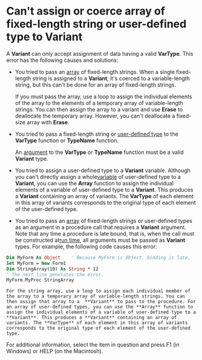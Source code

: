 
# Can't assign or coerce array of fixed-length string or user-defined type to Variant

A  **Variant** can only accept assignment of data having a valid **VarType**. This error has the following causes and solutions:



- You tried to pass an [array](b8bdf64f-5920-1ae9-16d0-b26d09524a30.md) of fixed-length strings. When a single fixed-length string is assigned to a **Variant**, it's coerced to a variable-length string, but this can't be done for an array of fixed-length strings.
    
    If you must pass the array, use a loop to assign the individual elements of the array to the elements of a temporary array of variable-length strings. You can then assign the array to a variant and use  **Erase** to deallocate the temporary array. However, you can't deallocate a fixed-size array with **Erase**.
    
- You tried to pass a fixed-length string or [user-defined type](b8bdf64f-5920-1ae9-16d0-b26d09524a30.md) to the **VarType** function or **TypeName** function.
    
    An [argument](b8bdf64f-5920-1ae9-16d0-b26d09524a30.md) to the **VarType** or **TypeName** function must be a valid **Variant** type.
    
- You tried to assign a user-defined type to a  **Variant** variable. Although you can't directly assign a whole[variable](b8bdf64f-5920-1ae9-16d0-b26d09524a30.md) of user-defined type to a **Variant**, you can use the **Array** function to assign the individual elements of a variable of user-defined type to a **Variant**. This produces a **Variant** containing an array of variants. The **VarType** of each element in this array of variants corresponds to the original type of each element of the user-defined type.
    
- You tried to pass an [array](b8bdf64f-5920-1ae9-16d0-b26d09524a30.md) of fixed-length strings or user-defined types as an argument in a procedure call that requires a **Variant** argument. Note that any time a procedure is late bound, that is, when the call must be constructed at[run time](b8bdf64f-5920-1ae9-16d0-b26d09524a30.md), all arguments must be passed as  **Variant** types. For example, the following code causes this error:
    
```vb
Dim MyForm As Object    ' Because MyForm is Object, binding is late. 
Set MyForm = New Form1 
Dim StringArray(10) As String * 12 
' The next line generates the error. 
MyForm.MyProc StringArray 

  ```


    For the string array, use a loop to assign each individual member of the array to a temporary array of variable-length strings. You can then assign that array to a  **Variant** to pass to the procedure. For an array of user-defined types, you can use the **Array** function to assign the individual elements of a variable of user-defined type to a **Variant**. This produces a **Variant** containing an array of variants. The **VarType** of each element in this array of variants corresponds to the original type of each element of the user-defined type.
    

For additional information, select the item in question and press F1 (in Windows) or HELP (on the Macintosh).
